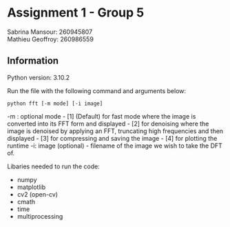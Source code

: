 # Assignment 1 - Group 5
Sabrina Mansour: 260945807  
Mathieu Geoffroy: 260986559  


## Information
Python version: 3.10.2  

Run the file with the following command and arguments below: 
```
python fft [-m mode] [-i image] 
```

-m : optional mode 
    - [1] (Default) for fast mode where the image is converted into its FFT form and displayed 
    - [2] for denoising where the image is denoised by applying an FFT, truncating high frequencies and then displayed
    - [3] for compressing and saving the image 
    - [4] for plotting the runtime 
-i: image (optional) - filename of the image we wish to take the DFT of.

Libaries needed to run the code: 
- numpy
- matplotlib 
- cv2 (open-cv)
- cmath
- time 
- multiprocessing